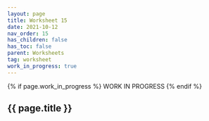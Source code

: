 ```yaml
---
layout: page
title: Worksheet 15
date: 2021-10-12
nav_order: 15
has_children: false
has_toc: false
parent: Worksheets
tag: worksheet
work_in_progress: true
---
```


{% if page.work_in_progress %}
    WORK IN PROGRESS
{% endif %}

## {{ page.title }}